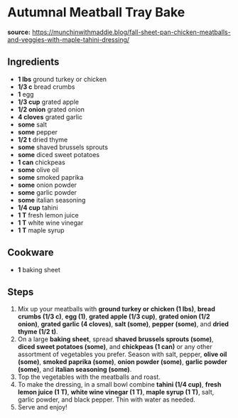 # Autumnal Meatball Tray Bake

**source:** https://munchinwithmaddie.blog/fall-sheet-pan-chicken-meatballs-and-veggies-with-maple-tahini-dressing/  

## Ingredients
- **1 lbs** ground turkey or chicken
- **1/3 c** bread crumbs
- **1** egg
- **1/3 cup** grated apple
- **1/2 onion** grated onion
- **4 cloves** grated garlic
- **some** salt
- **some** pepper
- **1/2 t** dried thyme
- **some** shaved brussels sprouts
- **some** diced sweet potatoes
- **1 can** chickpeas
- **some** olive oil
- **some** smoked paprika
- **some** onion powder
- **some** garlic powder
- **some** italian seasoning
- **1/4 cup** tahini
- **1 T** fresh lemon juice
- **1 T** white wine vinegar
- **1 T** maple syrup

## Cookware
- **1** baking sheet

## Steps
1. Mix up your meatballs with **ground turkey or chicken (1 lbs)**, **bread crumbs (1/3 c)**, **egg (1)**, **grated apple (1/3 cup)**, **grated onion (1/2 onion)**, **grated garlic (4 cloves)**, **salt (some)**, **pepper (some)**, and **dried thyme (1/2 t)**.
2. On a large **baking sheet**, spread **shaved brussels sprouts (some)**, **diced sweet potatoes (some)**, and **chickpeas (1 can)** or any other assortment of vegetables you prefer. Season with salt, pepper, **olive oil (some)**, **smoked paprika (some)**, **onion powder (some)**, **garlic powder (some)**, and **italian seasoning (some)**.
3. Top the vegetables with the meatballs and roast.
4. To make the dressing, in a small bowl combine **tahini (1/4 cup)**, **fresh lemon juice (1 T)**, **white wine vinegar (1 T)**, **maple syrup (1 T)**, salt, garlic powder, and black pepper. Thin with water as needed.
5. Serve and enjoy\!
